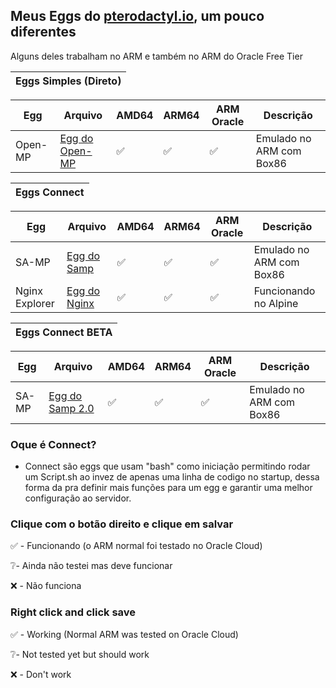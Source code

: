 ## Meus Eggs do [pterodactyl.io](https://pterodactyl.io), um pouco diferentes

Alguns deles trabalham no ARM e também no ARM do Oracle Free Tier



| Eggs Simples (Direto)|
|-----------------------------|

| Egg | Arquivo | AMD64 | ARM64 | ARM Oracle | Descrição |
|--|--|--|--|--|--|
| Open-MP | [Egg do Open-MP](https://github.com/drylian/Eggs/releases/download/1.0.0/egg-base--drylian.json) | ✅ | ✅ | ✅ |Emulado no ARM com Box86|


|        Eggs Connect         |
|-----------------------------|

| Egg | Arquivo | AMD64 | ARM64 | ARM Oracle | Descrição |
|--|--|--|--|--|--|
| SA-MP | [Egg do Samp](https://raw.githubusercontent.com/drylian/Eggs/main/Eggs/egg-s-a--m-p--a-r-m--a-m-d.json) | ✅ | ✅ | ✅ |Emulado no ARM com Box86|
| Nginx Explorer |[Egg do Nginx](https://raw.githubusercontent.com/drylian/Eggs/main/Eggs/egg-nginx-file-explorer.json)| ✅ | ✅ | ✅ |Funcionando no Alpine|

|      Eggs Connect BETA      |
|-----------------------------|

| Egg | Arquivo | AMD64 | ARM64 | ARM Oracle | Descrição |
|--|--|--|--|--|--|
| SA-MP | [Egg do Samp 2.0](https://raw.githubusercontent.com/drylian/Eggs/main/Eggs/egg-s-a--m-p-connect.json) | ✅ | ✅ | ✅ |Emulado no ARM com Box86|

### Oque é Connect?

 - Connect são eggs que usam "bash" como iniciação permitindo rodar um Script.sh ao invez de apenas uma linha de codigo no startup, dessa forma da pra definir mais funções para um egg e garantir uma melhor configuração ao servidor.
### Clique com o botão direito e clique em salvar

✅ - Funcionando (o ARM normal foi testado no Oracle Cloud)

❔- Ainda não testei mas deve funcionar

❌ - Não funciona

### Right click and click save 

✅ - Working (Normal ARM was tested on Oracle Cloud)  

❔- Not tested yet but should work  

❌ - Don't work 
